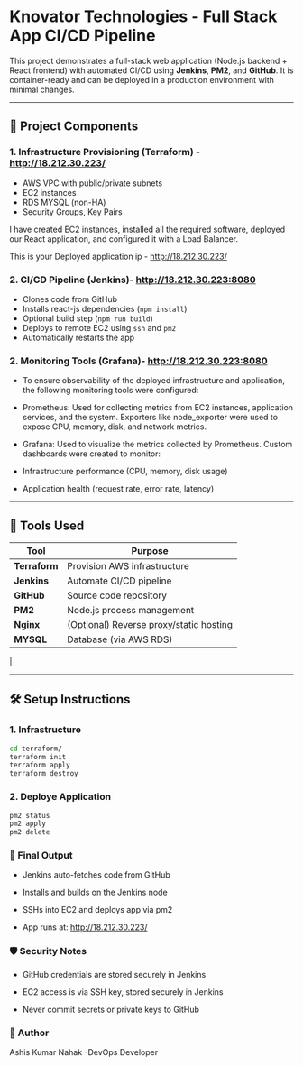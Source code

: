 
# Knovator Technologies - Full Stack App CI/CD Pipeline

This project demonstrates a full-stack web application (Node.js backend + React frontend) with automated CI/CD using **Jenkins**, **PM2**, and **GitHub**. It is container-ready and can be deployed in a production environment with minimal changes.

---

## 🧱 Project Components

### 1. Infrastructure Provisioning (Terraform) - http://18.212.30.223/

- AWS VPC with public/private subnets
- EC2 instances
- RDS MYSQL (non-HA)
- Security Groups, Key Pairs

I have created EC2 instances, installed all the required software, deployed our React application, and configured it with a Load Balancer.

This is your Deployed application ip - http://18.212.30.223/


### 2. CI/CD Pipeline (Jenkins)- http://18.212.30.223:8080
- Clones code from GitHub
- Installs react-js dependencies (`npm install`)
- Optional build step (`npm run build`)
- Deploys to remote EC2 using `ssh` and `pm2`
- Automatically restarts the app

### 2. Monitoring Tools (Grafana)- http://18.212.30.223:8080
- To ensure observability of the deployed infrastructure and application, the following monitoring tools were configured:
- Prometheus: Used for collecting metrics from EC2 instances, application services, and the system. Exporters like node_exporter were used to expose CPU, memory, disk, and network metrics.
- Grafana: Used to visualize the metrics collected by Prometheus. Custom dashboards were created to monitor:
- Infrastructure performance (CPU, memory, disk usage)

- Application health (request rate, error rate, latency)

---

## 🚀 Tools Used

| Tool        | Purpose                          |
|-------------|----------------------------------|
| **Terraform** | Provision AWS infrastructure     |
| **Jenkins**   | Automate CI/CD pipeline          |
| **GitHub**    | Source code repository           |
| **PM2**       | Node.js process management       |
| **Nginx**     | (Optional) Reverse proxy/static hosting |
| **MYSQL**| Database (via AWS RDS)           |
| 


---

## 🛠️ Setup Instructions

### 1. Infrastructure

```bash
cd terraform/
terraform init
terraform apply
terraform destroy

```
### 2. Deploye Application

```bash
pm2 status 
pm2 apply 
pm2 delete 
 ```

 ### 📌 Final Output

 - Jenkins auto-fetches code from GitHub

 - Installs and builds on the Jenkins node
 - SSHs into EC2 and deploys app via pm2
 - App runs at: http://18.212.30.223/

### 🛡️ Security Notes
 - GitHub credentials are stored securely in Jenkins

 - EC2 access is via SSH key, stored securely in Jenkins
 - Never commit secrets or private keys to GitHub


### 🙋 Author
 Ashis Kumar Nahak
-DevOps Developer 

